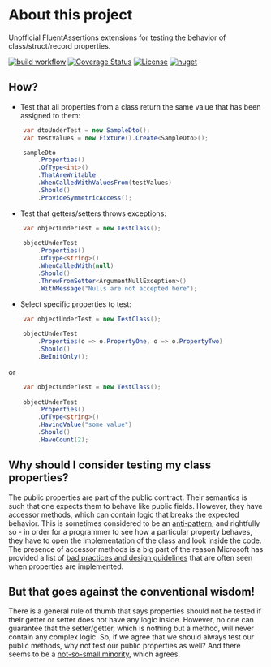 # About this project
Unofficial FluentAssertions extensions for testing the behavior of class/struct/record properties.

[![build workflow](https://github.com/rsvilenov/FluentAssertions.Properties/actions/workflows/build.yml/badge.svg)](https://github.com/rsvilenov/FluentAssertions.Properties/actions/workflows/build.yml) 
[![Coverage Status](https://coveralls.io/repos/github/rsvilenov/FluentAssertions.Properties/badge.svg)](https://coveralls.io/github/rsvilenov/FluentAssertions.Properties)
[![License](https://img.shields.io/badge/License-Apache%202.0-blue.svg)](https://opensource.org/licenses/Apache-2.0) 
[![nuget](https://img.shields.io/nuget/v/FluentAssertions.Properties)](https://www.nuget.org/packages/FluentAssertions.Properties)

## How?

* Test that all properties from a class return the same value that has been assigned to them:
```csharp
    var dtoUnderTest = new SampleDto();
    var testValues = new Fixture().Create<SampleDto>();

    sampleDto
        .Properties()
        .OfType<int>()
        .ThatAreWritable
        .WhenCalledWithValuesFrom(testValues)
        .Should()
        .ProvideSymmetricAccess();
```

* Test that getters/setters throws exceptions:

```csharp
    var objectUnderTest = new TestClass();
            
    objectUnderTest
        .Properties()
        .OfType<string>()
        .WhenCalledWith(null)
        .Should()
        .ThrowFromSetter<ArgumentNullException>()
        .WithMessage("Nulls are not accepted here");
```

* Select specific properties to test:
```csharp
    var objectUnderTest = new TestClass();
            
    objectUnderTest
        .Properties(o => o.PropertyOne, o => o.PropertyTwo)
        .Should()
        .BeInitOnly();
```
or
```csharp
    var objectUnderTest = new TestClass();
            
    objectUnderTest
        .Properties()
        .OfType<string>()
        .HavingValue("some value")
        .Should()
        .HaveCount(2);
```

## Why should I consider testing my class properties?
The public properties are part of the public contract. Their semantics is such that
one expects them to behave like public fields. However, they have accessor methods, 
which can contain logic that breaks the expected behavior. This is sometimes considered
to be an <a href="https://www.codeproject.com/Tips/1069467/Asymmetric-Property-anti-pattern">anti-pattern</a>,
and rightfully so - in order for a programmer to see how a particular property behaves,
they have to open the implementation of the class and look inside the code. The presence of accessor
methods is a big part of the reason Microsoft has provided a list of <a href="https://docs.microsoft.com/en-us/dotnet/standard/design-guidelines/property">bad practices and design guidelines</a> that are often seen 
when properties are implemented.

## But that goes against the conventional wisdom!
There is a general rule of thumb that says properties should not be tested if their getter or setter does not
have any logic inside. However, no one can guarantee that the setter/getter, which is nothing but a method,
will never contain any complex logic. So, if we agree that we should always test our public methods, 
why not test our public properties as well? And there seems to be a <a href="https://stackoverflow.com/questions/18967697/should-you-unit-test-simple-properties">not-so-small minority</a>, which agrees.